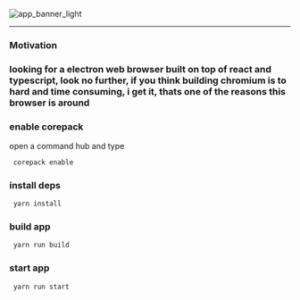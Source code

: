
![app_banner_light](https://github.com/user-attachments/assets/974dbd41-ecd2-41ca-9b66-d15a71190263)

----------------------------------------------------------------------------------------------------

### Motivation
### looking for a electron web browser built on top of react and typescript, look no further, if you think building chromium is to hard and time consuming, i get it, thats one of the reasons this browser is around

### enable corepack

open a command hub and type

```bash
 corepack enable 
```

### install deps

```bash
 yarn install 
```

### build app

```bash
 yarn run build
```

### start app

```bash
 yarn run start
```

